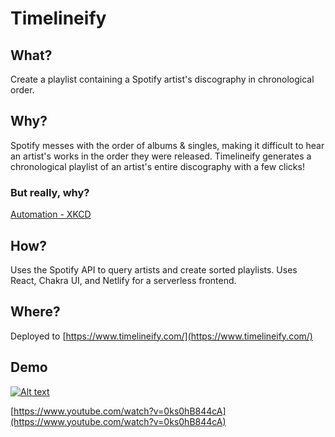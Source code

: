 # Timelineify
## What?
Create a playlist containing a Spotify artist's discography in chronological order.

## Why?
Spotify messes with the order of albums & singles, making it difficult to hear an artist's works in the order they were released. Timelineify generates a chronological playlist of an artist's entire discography with a few clicks!

### But really, why?
[Automation - XKCD](https://xkcd.com/1319/)

## How? 
Uses the Spotify API to query artists and create sorted playlists. Uses React, Chakra UI, and Netlify for a serverless frontend.

## Where?

Deployed to [https://www.timelineify.com/](https://www.timelineify.com/)

## Demo
[![Alt text](https://img.youtube.com/vi/0ks0hB844cA/0.jpg)](https://www.youtube.com/watch?v=0ks0hB844cA)

[https://www.youtube.com/watch?v=0ks0hB844cA](https://www.youtube.com/watch?v=0ks0hB844cA)

